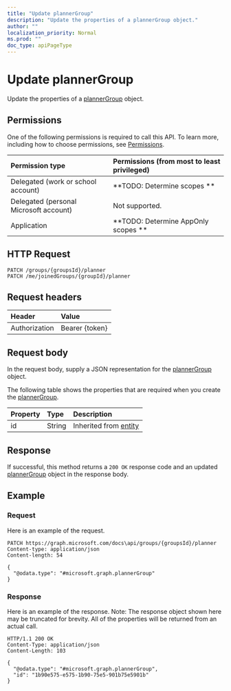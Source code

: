 ```yaml
---
title: "Update plannerGroup"
description: "Update the properties of a plannerGroup object."
author: ""
localization_priority: Normal
ms.prod: ""
doc_type: apiPageType
---
```


# Update plannerGroup

Update the properties of a [plannerGroup](../resources/plannergroup.md) object.

## Permissions
One of the following permissions is required to call this API. To learn more, including how to choose permissions, see [Permissions](/concepts/permissions-reference.md).

|Permission type|Permissions (from most to least privileged)|
|:---|:---|
|Delegated (work or school account)|**TODO: Determine scopes **|
|Delegated (personal Microsoft account)|Not supported.|
|Application|**TODO: Determine AppOnly scopes **|

## HTTP Request
<!-- {
  "blockType": "ignored"
}
-->
``` http
PATCH /groups/{groupsId}/planner
PATCH /me/joinedGroups/{groupId}/planner
```

## Request headers
|Header|Value|
|:---|:---|
|Authorization|Bearer {token}|

## Request body
In the request body, supply a JSON representation for the [plannerGroup](../resources/plannerGroup.md) object.

The following table shows the properties that are required when you create the [plannerGroup](../resources/plannergroup.md).

|Property|Type|Description|
|:---|:---|:---|
|id|String| Inherited from [entity](../resources/entity.md)|



## Response
If successful, this method returns a `200 OK` response code and an updated [plannerGroup](../resources/plannergroup.md) object in the response body.

## Example

### Request
Here is an example of the request.
<!-- {
  "blockType": "request",
  "name": "update_plannergroup"
}
-->
``` http
PATCH https://graph.microsoft.com/docs\api/groups/{groupsId}/planner
Content-type: application/json
Content-length: 54

{
  "@odata.type": "#microsoft.graph.plannerGroup"
}
```

### Response
Here is an example of the response. Note: The response object shown here may be truncated for brevity. All of the properties will be returned from an actual call.
<!-- {
  "blockType": "response",
  "truncated": true
}
-->
``` http
HTTP/1.1 200 OK
Content-Type: application/json
Content-Length: 103

{
  "@odata.type": "#microsoft.graph.plannerGroup",
  "id": "1b90e575-e575-1b90-75e5-901b75e5901b"
}
```

